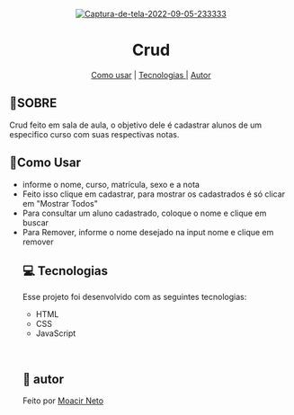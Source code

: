 <p align="center">
<a href="https://ibb.co/0rTQBwy"><img src="https://i.ibb.co/dDF7bh4/Captura-de-tela-2022-09-05-233333.png" alt="Captura-de-tela-2022-09-05-233333" border="0"></a> </p>




<h1 align="center"> Crud </h1>

<p align="center">
<a href="#usar">Como usar</a>  | 
<a href="#tecnologia">Tecnologias </a>  | 
<a href="#autor">Autor </a>
</p>



<h2 id="#sobre"><g-emoji class="g-emoji" alias="page_facing_up" fallback-src="https://github.githubassets.com/images/icons/emoji/unicode/1f4c4.png">📄</g-emoji>SOBRE </h2>
<p>Crud feito em sala de aula, o objetivo dele é cadastrar alunos de um especifico curso com suas respectivas notas. </P>

<h2 id="usar"><g-emoji class="g-emoji" alias="rocket" fallback-src="https://github.githubassets.com/images/icons/emoji/unicode/1f680.png">🚀Como Usar</g-emoji> </h2></a> 
<p> <ul type="number" dir="auto">
<li>informe o nome, curso, matrícula, sexo e a nota</li>
<li>Feito isso clique em cadastrar, para mostrar os cadastrados é só clicar em "Mostrar Todos"</li>
<li>Para consultar um aluno cadastrado, coloque o nome e clique em buscar</li>
<li>Para Remover, informe o nome desejado na input nome e clique em remover</li>



<h2 id="tecnologia"><g-emoji class="g-emoji" alias="computer" fallback-src="https://github.githubassets.com/images/icons/emoji/unicode/1f4bb.png">💻</g-emoji>
Tecnologias </h2>




<p>Esse projeto foi desenvolvido com as seguintes tecnologias:

<ul dir="auto">
<li>HTML</li>
<li>CSS</li>
<li>JavaScript</li>
</ul></p>

<br>
<h2 id="autor"><g-emoji class="g-emoji" alias="bookmark" fallback-src="https://github.githubassets.com/images/icons/emoji/unicode/1f516.png">🔖</g-emoji>
autor </h2> 
<p> Feito por <a href="https://www.instagram.com/moa.skt/" target="_blank">Moacir Neto</a> </p>

